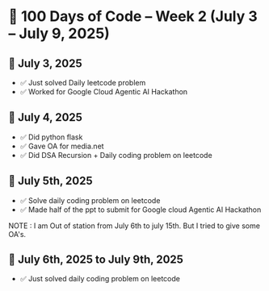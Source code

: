 # 🚀 100 Days of Code – Week 2 (July 3 – July 9, 2025)

## 📅 July 3, 2025
- ✅ Just solved Daily leetcode problem  
- ✅ Worked for Google Cloud Agentic AI Hackathon 

## 📅 July 4, 2025
- ✅ Did python flask 
- ✅ Gave OA for media.net  
- ✅ Did DSA Recursion + Daily coding problem on leetcode

## 📅 July 5th, 2025
- ✅ Solve daily coding problem on leetcode 
- ✅ Made half of the ppt to submit for Google cloud Agentic AI Hackathon

NOTE : I am Out of station from July 6th to july 15th. But I tried to give some OA's.

## 📅 July 6th, 2025 to July 9th, 2025
- ✅ Just solved daily coding problem on leetcode
